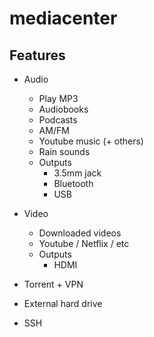 # mediacenter

## Features

- Audio
  - Play MP3
  - Audiobooks
  - Podcasts
  - AM/FM
  - Youtube music (+ others)
  - Rain sounds
  - Outputs
    - 3.5mm jack
    - Bluetooth
    - USB

- Video
  - Downloaded videos
  - Youtube / Netflix / etc
  - Outputs
    - HDMI
   
- Torrent + VPN

- External hard drive

- SSH
